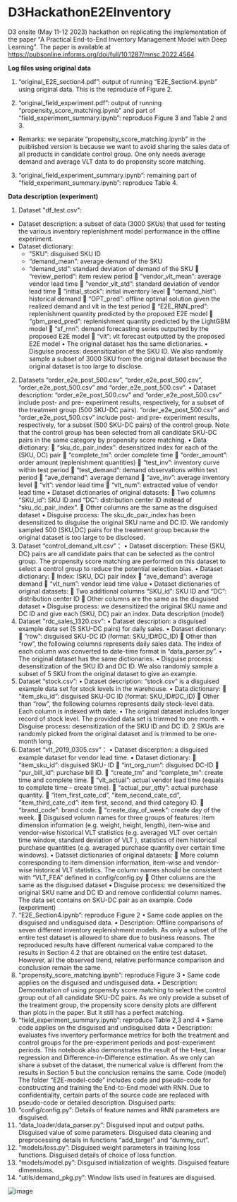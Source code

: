 # D3HackathonE2EInventory
D3 onsite (May 11-12 2023) hackathon on replicating the implementation of the paper "A Practical End-to-End Inventory Management Model with Deep Learning". The paper is available at https://pubsonline.informs.org/doi/full/10.1287/mnsc.2022.4564. 


**Log files using original data**

1. “original_E2E_section4.pdf”: output of running “E2E_Section4.ipynb” using original data. This is the reproduce of Figure 2.

2. “original_field_experiment.pdf”: output of running “propensity_score_matching.ipynb” and part of “field_experiment_summary.ipynb”: reproduce Figure 3 and Table 2 and 3.

  - Remarks: we separate “propensity_score_matching.ipynb” in the puiblished version is because we want to avoid sharing the sales data of all products in candidate control group. One only needs average demand and average VLT data to do propensity score matching.

3. “original_field_experiment_summary.ipynb”: remaining part of “field_experiment_summary.ipynb”: reproduce Table 4.



**Data description (experiment)**
1.	Dataset "df_test.csv": 
  - Dataset description: a subset of data (3000 SKUs) that used for testing the various inventory replenishment model performance in the offline experiment.
  - Dataset dictionary: 
    - “SKU”: disguised SKU ID
    - “demand_mean”: average demand of the SKU
    - “demand_std”: standard deviation of demand of the SKU
	“review_period”: item review period 
	“vendor_vlt_mean”: average vendor lead time 
	“vendor_vlt_std”: standard deviation of vendor lead time 
	“initial_stock”: initial inventory level
	“demand_hist”: historical demand 
	“OPT_pred”: offline optimal solution given the realized demand and vlt in the test period
	“E2E_RNN_pred”: replenishment quantity predicted by the proposed E2E model
	“gbm_pred_pred”: replenishment quantity predicted by the LightGBM model
	“sf_rnn”: demand forecasting series outputted by the proposed E2E model
	“vlt”: vlt forecast outputted by the proposed E2E model
•	The original dataset has the same dictionaries.
•	Disguise process: desensitization of the SKU ID. We also randomly sample a subset of 3000 SKU from the original dataset because the original dataset is too large to disclose. 
2.	Datasets “order_e2e_post_500.csv”, “order_e2e_post_500.csv”, “order_e2e_post_500.csv” and “order_e2e_post_500.csv”.
•	Dataset description: “order_e2e_post_500.csv” and “order_e2e_post_500.csv” include post- and pre- experiment results, respectively, for a subset of the treatment group (500 SKU-DC pairs). “order_e2e_post_500.csv” and “order_e2e_post_500.csv” include post- and pre- experiment results, respectively, for a subset (500 SKU-DC pairs) of the control group. Note that the control group has been selected from all candidate SKU-DC pairs in the same category by propensity score matching.
•	Data dictionary: 
	“sku_dc_pair_index”: desensitized index for each of the (SKU, DC) pair
	“complete_tm”: order complete time
	“order_amount”: order amount (replenishment quantities)
	“test_inv”: inventory curve within test period
	“test_demand”: demand observations within test period
	“ave_demand”: average demand
	“ave_inv”: average inventory level
	“vlt”: vendor lead time
	“vlt_num”: extracted value of vendor lead time
•	Dataset dictionaries of original datasets:
	Two columns “SKU_id”:  SKU ID and “DC”: distribution center ID instead of “sku_dc_pair_index”.
	Other columns are the same as the disguised dataset
•	Disguise process: The sku_dc_pair_index has been desensitized to disguise the original SKU name and DC ID. We randomly sampled 500 (SKU,DC) pairs for the treatment group because the original dataset is too large to be disclosed.
3.	Dataset “control_demand_vlt.csv”：
•	Dataset discerption:  These (SKU, DC) pairs are all candidate pairs that can be selected as the control group. The propensity score matching are performed on this dataset to select a control group to reduce the potential selection bias.
•	Dataset dictionary:
	Index: (SKU, DC) pair index
	“ave_demand”: average demand
	“vlt_num”: vendor lead time value 
•	Dataset dictionaries of original datasets:
	Two additional columns “SKU_id”:  SKU ID and “DC”: distribution center ID 
	Other columns are the same as the disguised dataset
•	Disguise process: we desensitized the original SKU name and DC ID and give each (SKU, DC) pair an index. 
Data description (model)
1.	Dataset "rdc_sales_1320.csv": 
•	Dataset description: a disguised example data set (5 SKU-DC pairs) for daily sales. 
•	Dataset dictionary: 
	“row”: disguised SKU-DC ID (format: SKU_ID#DC_ID)
	Other than “row”, the following columns represents daily sales data. The index of each column was converted to date-time format in “data_parser.py”.
•	The original dataset has the same dictionaries.
•	Disguise process: desensitization of the SKU ID and DC ID. We also randomly sample a subset of 5 SKU from the original dataset to give an example. 
2.	Dataset “stock.csv”:
•	Dataset description: “stock.csv” is a disguised example data set for stock levels in the warehouse. 
•	Data dictionary: 
	“item_sku_id”: disguised SKU-DC ID (format: SKU_ID#DC_ID)
	Other than “row”, the following columns represents daily stock-level data. Each column is indexed with date. 
•	The original dataset includes longer record of stock level. The provided data set is trimmed to one month. 
•	Disguise process: desensitization of the SKU ID and DC ID. 2 SKUs are randomly picked from the original dataset and is trimmed to be one-month long.
3.	Dataset “vlt_2019_0305.csv”：
•	Dataset discerption: a disguised example dataset for vendor lead time. 
•	Dataset dictionary:
	“item_sku_id”: disguised SKU- ID 
	“int_org_num”: disguised DC-ID
	“pur_bill_id”: purchase bill ID.
	“create_tm” and “complete_tm”: create time and complete time.
	“vlt_actual”: actual vendor lead time (equals to complete time – create time).
	“actual_pur_qtty”: actual purchase quantity.
	“item_first_cate_cd”, “item_second_cate_cd”, “item_third_cate_cd”: item first, second, and third category ID.
	“brand_code”: brand code.
	“create_day_of_week”: create day of the week.
	Disguised volumn names for three groups of features: item dimension information (e.g. weight, height, length), item-wise and vendor-wise historical VLT statistics (e.g. averaged VLT over certain time window, standard deviation of VLT ), statistics of item historical purchase quantities (e.g. averaged purchase quantity over certain time windows).
•	Dataset dictionaries of original datasets:
	More column corresponding to item dimension information, item-wise and vendor-wise historical VLT statistics. The column names should be consistent with “VLT_FEA” defined in config/config.py
	Other columns are the same as the disguised dataset
•	Disguise process: we desensitized the original SKU name and DC ID and remove confidential column names. The data set contains on SKU-DC pair as an example. 
Code (experiment)
1.	“E2E_Section4.ipynb”: reproduce Figure 2
•	Same code applies on the disguised and undisguised data. 
•	Description: Offline comparisons of seven different inventory replenishment models. As only a subset of the entire test dataset is allowed to share due to business reasons. The reproduced results have different numerical value compared to the results in Section 4.2 that are obtained on the entire test dataset. However, all the observed trend, relative performance comparison and conclusion remain the same.
2.	“propensity_score_matching.ipynb”: reproduce Figure 3
•	Same code applies on the disguised and undisguised data.
•	Description: Demonstration of using propensity score matching to select the control group out of all candidate SKU-DC pairs.  As we only provide a subset of the treatment group, the propensity score density plots are different than plots in the paper. But it still has a perfect matching. 
3.	“field_experiment_summary.ipynb”: reproduce Table 2,3 and 4
•	Same code applies on the disguised and undisguised data
•	Description: evaluates five inventory performance metrics for both the treatment and control groups for the pre-experiment periods and post-experiment periods. This notebook also demonstrates the result of the t-test, linear regression and Difference-in-Difference estimation. As we only can share a subset of the dataset, the numerical value is different from the results in Section 5 but the conclusion remains the same.
Code (model)
The folder “E2E-model-code” includes code and pseudo-code for constructing and training the End-to-End model with RNN.
Due to confidentiality, certain parts of the source code are replaced with pseudo-code or detailed description.
Disguised parts:
1.	“config/config.py”: Details of feature names and RNN parameters are disguised. 
2.	“data_loader/data_parser.py”: Disguised input and output paths. Disguised value of some parameters. Disguised data cleaning and preprocessing details in functions “add_target” and “dummy_cut”.
3.	“models/loss.py”: Disguised weight parameters in training loss functions. Disguised details of choice of loss function. 
4.	“models/model.py”: Disguised initialization of weights. Disguised feature dimensions. 
5.	“utils/demand_pkg.py”: Window lists used in features are disguised.  

![image](https://github.com/FelixGSchmidt/D3HackathonE2EInventory/assets/51131718/ea3f90a6-4135-4c41-8a99-f1ecc28ab520)
